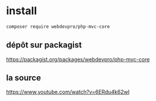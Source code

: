 # install

```bash
composer require webdevpro/php-mvc-core
```

## dépôt sur packagist

<https://packagist.org/packages/webdevpro/php-mvc-core> 

## la source 

<https://www.youtube.com/watch?v=6ERdu4k62wI>